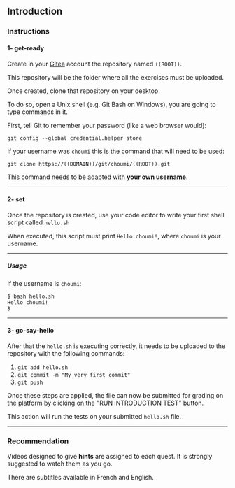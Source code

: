 ## Introduction

### Instructions

#### 1- get-ready

Create in your [Gitea](<https://((DOMAIN))/git>) account the repository named `((ROOT))`.

This repository will be the folder where all the exercises must be uploaded.

Once created, clone that repository on your desktop.

To do so, open a Unix shell (e.g. Git Bash on Windows), you are going to type commands in it.

First, tell Git to remember your password (like a web browser would):

```
git config --global credential.helper store
```

If your username was `choumi` this is the command that will need to be used:

```
git clone https://((DOMAIN))/git/choumi/((ROOT)).git
```

This command needs to be adapted with **your own username**.

***

#### 2- set

Once the repository is created, use your code editor to write your first shell script called `hello.sh`

When executed, this script must print `Hello choumi!`, where `choumi` is your username.

***

##### Usage

If the username is `choumi`:

```console
$ bash hello.sh
Hello choumi!
$
```

***

#### 3- go-say-hello

After that the `hello.sh` is executing correctly, it needs to be uploaded to the repository with the following commands:

1. `git add hello.sh`
2. `git commit -m "My very first commit"`
3. `git push`

Once these steps are applied, the file can now be submitted for grading on the platform by clicking on the "RUN INTRODUCTION TEST" button.

This action will run the tests on your submitted `hello.sh` file.

***

### Recommendation

Videos designed to give **hints** are assigned to each quest. It is strongly suggested to watch them as you go.

There are subtitles available in French and English.
